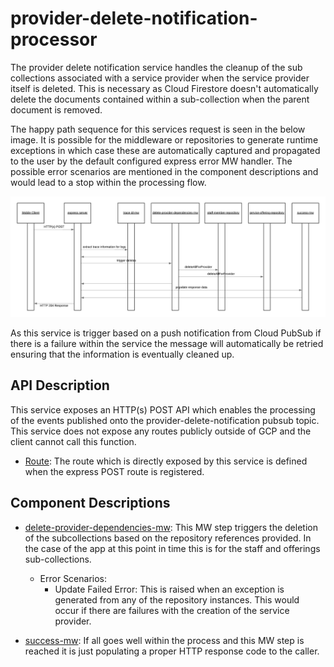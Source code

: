 # provider-delete-notification-processor

The provider delete notification service handles the cleanup of the sub collections associated with a service provider when the service provider itself is deleted. This is necessary as Cloud Firestore doesn't automatically delete the documents contained within a sub-collection when the parent document is removed.

The happy path sequence for this services request is seen in the below image. It is possible for the middleware or repositories to generate runtime exceptions in which case these are automatically captured and propagated to the user by the default configured express error MW handler. The possible error scenarios are mentioned in the component descriptions and would lead to a stop within the processing flow.

[![provider-delete-notification-processor-sequence](../../../docs/images/provider-delete-notification-processor-sequence.png)](../../../docs/images/provider-delete-notification-processor-sequence.png)

As this service is trigger based on a push notification from Cloud PubSub if there is a failure within the service the message will automatically be retried ensuring that the information is eventually cleaned up.

## API Description

This service exposes an HTTP(s) POST API which enables the processing of the events published onto the provider-delete-notification pubsub topic. This service does not expose any routes publicly outside of GCP and the client cannot call this function.

- [Route](./src/index.js): The route which is directly exposed by this service is defined when the express POST route is registered.

## Component Descriptions

- [delete-provider-dependencies-mw](./src/delete-provider-dependencies-mw.js): This MW step triggers the deletion of the subcollections based on the repository references provided. In the case of the app at this point in time this is for the staff and offerings sub-collections.

  - Error Scenarios:
    - Update Failed Error: This is raised when an exception is generated from any of the repository instances. This would occur if there are failures with the creation of the service provider.

- [success-mw](./src/success-mw.js): If all goes well within the process and this MW step is reached it is just populating a proper HTTP response code to the caller.
